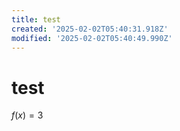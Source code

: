 ```yaml
---
title: test
created: '2025-02-02T05:40:31.918Z'
modified: '2025-02-02T05:40:49.990Z'
---
```


# test
$f(x) = 3$

